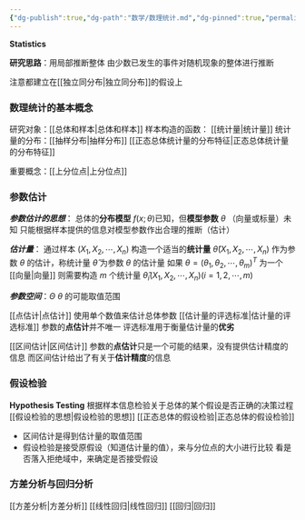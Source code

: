 ```yaml
---
{"dg-publish":true,"dg-path":"数学/数理统计.md","dg-pinned":true,"permalink":"/数学/数理统计/","pinned":true,"dgPassFrontmatter":true,"noteIcon":"","created":"2024-05-21T15:20:28.313+08:00","updated":"2024-08-29T21:21:55.681+08:00"}
---
```


**Statistics**

**研究思路**：用局部推断整体
由少数已发生的事件对随机现象的整体进行推断

注意都建立在[[独立同分布\|独立同分布]]的假设上
### 数理统计的基本概念
研究对象：[[总体和样本\|总体和样本]]
样本构造的函数： [[统计量\|统计量]]
统计量的分布：[[抽样分布\|抽样分布]]
[[正态总体统计量的分布特征\|正态总体统计量的分布特征]]

重要概念：[[上分位点\|上分位点]]
### 参数估计
***参数估计的思想***：
总体的**分布模型** $f(x;\theta)$已知，但**模型参数** $\theta$ （向量或标量）未知
只能根据样本提供的信息对模型参数作出合理的推断（估计）

***估计量***：
通过样本 $(X_{1},X_{2},\cdots,X_{n})$ 构造一个适当的**统计量** $\hat{\theta}(X_{1},X_{2},\cdots,X_{n})$ 作为参数 $\theta$ 的估计，称统计量 $\hat{\theta}$ 为参数 $\theta$ 的估计量
	如果 $\theta=(\theta_{1},\theta_{2},\cdots,\theta_{m})^{T}$ 为一个[[向量\|向量]]
	则需要构造 $m$ 个统计量 $\hat{\theta}_{i}(X_{1},X_{2},\cdots,X_{n})(i=1,2,\cdots,m)$

***参数空间***：$\Theta$    $\theta$ 的可能取值范围

[[点估计\|点估计]]
	使用单个数值来估计总体参数
[[估计量的评选标准\|估计量的评选标准]]
	参数的**点估计**并不唯一
	评选标准用于衡量估计量的**优劣**
	
[[区间估计\|区间估计]]
	参数的**点估计**只是一个可能的结果，没有提供估计精度的信息
	而区间估计给出了有关于**估计精度**的信息

### 假设检验
**Hypothesis Testing**
根据样本信息检验关于总体的某个假设是否正确的决策过程
[[假设检验的思想\|假设检验的思想]]
[[正态总体的假设检验\|正态总体的假设检验]]

- 区间估计是得到估计量的取值范围
- 假设检验是接受原假设（知道估计量的值），来与分位点的大小进行比较
	看是否落入拒绝域中，来确定是否接受假设

### 方差分析与回归分析
[[方差分析\|方差分析]]
[[线性回归\|线性回归]]
[[回归\|回归]]






